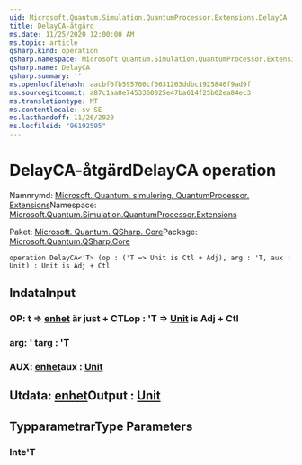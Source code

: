 ```yaml
---
uid: Microsoft.Quantum.Simulation.QuantumProcessor.Extensions.DelayCA
title: DelayCA-åtgärd
ms.date: 11/25/2020 12:00:00 AM
ms.topic: article
qsharp.kind: operation
qsharp.namespace: Microsoft.Quantum.Simulation.QuantumProcessor.Extensions
qsharp.name: DelayCA
qsharp.summary: ''
ms.openlocfilehash: aacbf6fb595700cf0631263ddbc1925846f9ad9f
ms.sourcegitcommit: a87c1aa8e7453360025e47ba614f25b02ea84ec3
ms.translationtype: MT
ms.contentlocale: sv-SE
ms.lasthandoff: 11/26/2020
ms.locfileid: "96192595"
---
```

# <a name="delayca-operation"></a><span data-ttu-id="f87d7-102">DelayCA-åtgärd</span><span class="sxs-lookup"><span data-stu-id="f87d7-102">DelayCA operation</span></span>

<span data-ttu-id="f87d7-103">Namnrymd: [Microsoft. Quantum. simulering. QuantumProcessor. Extensions](xref:Microsoft.Quantum.Simulation.QuantumProcessor.Extensions)</span><span class="sxs-lookup"><span data-stu-id="f87d7-103">Namespace: [Microsoft.Quantum.Simulation.QuantumProcessor.Extensions](xref:Microsoft.Quantum.Simulation.QuantumProcessor.Extensions)</span></span>

<span data-ttu-id="f87d7-104">Paket: [Microsoft. Quantum. QSharp. Core](https://nuget.org/packages/Microsoft.Quantum.QSharp.Core)</span><span class="sxs-lookup"><span data-stu-id="f87d7-104">Package: [Microsoft.Quantum.QSharp.Core](https://nuget.org/packages/Microsoft.Quantum.QSharp.Core)</span></span>




```qsharp
operation DelayCA<'T> (op : ('T => Unit is Ctl + Adj), arg : 'T, aux : Unit) : Unit is Adj + Ctl
```


## <a name="input"></a><span data-ttu-id="f87d7-105">Indata</span><span class="sxs-lookup"><span data-stu-id="f87d7-105">Input</span></span>

### <a name="op--t--unit--is-adj--ctl"></a><span data-ttu-id="f87d7-106">OP: t => [enhet](xref:microsoft.quantum.lang-ref.unit)  är just + CTL</span><span class="sxs-lookup"><span data-stu-id="f87d7-106">op : 'T => [Unit](xref:microsoft.quantum.lang-ref.unit)  is Adj + Ctl</span></span>




### <a name="arg--t"></a><span data-ttu-id="f87d7-107">arg: ' t</span><span class="sxs-lookup"><span data-stu-id="f87d7-107">arg : 'T</span></span>




### <a name="aux--unit"></a><span data-ttu-id="f87d7-108">AUX: [enhet](xref:microsoft.quantum.lang-ref.unit)</span><span class="sxs-lookup"><span data-stu-id="f87d7-108">aux : [Unit](xref:microsoft.quantum.lang-ref.unit)</span></span>





## <a name="output--unit"></a><span data-ttu-id="f87d7-109">Utdata: [enhet](xref:microsoft.quantum.lang-ref.unit)</span><span class="sxs-lookup"><span data-stu-id="f87d7-109">Output : [Unit](xref:microsoft.quantum.lang-ref.unit)</span></span>



## <a name="type-parameters"></a><span data-ttu-id="f87d7-110">Typparametrar</span><span class="sxs-lookup"><span data-stu-id="f87d7-110">Type Parameters</span></span>

### <a name="t"></a><span data-ttu-id="f87d7-111">Inte</span><span class="sxs-lookup"><span data-stu-id="f87d7-111">'T</span></span>

